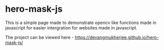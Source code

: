 # hero-mask-js
This is a simple page made to demonstrate opencv like functions made in javascript for easier intergration for websites made in javascript.

The project can be viewed here - https://devangmukherjee.github.io/hero-mask-js/
